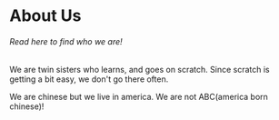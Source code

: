 
<html>
  <body>




    
<h1>About Us</h1>
<h6> Read here to find who we are! </h6>
    </head>
  <body> <p>We are twin sisters who learns, and goes on scratch. Since scratch is getting a bit easy, we don't go there often.</p>
  
     

  <p> We are chinese but we live in america. We are not ABC(america born chinese)!</p>

</body>
</html>



